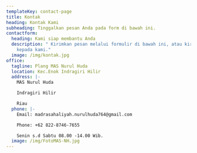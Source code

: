 ```yaml
---
templateKey: contact-page
title: Kontak
heading: Kontak Kami
subheading: Tinggalkan pesan Anda pada form di bawah ini.
contactform:
  heading: Kami siap membantu Anda
  description: " Kirimkan pesan melalui formulir di bawah ini, atau kirimkan email
    kepada kami."
  image: /img/kontak.jpg
office:
  tagline: Plang MAS Nurul Huda
  location: Kec.Enok Indragiri Hilir
  address: |-
    MAS Nurul Huda

    Indragiri Hilir

    Riau
  phone: |-
    Email: madrasahaliyah.nurulhuda764@gmail.com

    Phone: +62 822-8746-7655

    Senin s.d Sabtu 08.00 -14.00 Wib.
  image: /img/FotoMAS-NH.jpg
---
```

